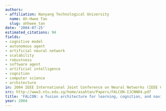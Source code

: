 ```yaml
---
authors:
- affiliation: Nanyang Technological University
  name: Ah-Hwee Tan
  slug: ahhwee_tan
date: '2004-07-25'
estimated_citations: 94
fields:
- cognitive model
- autonomous agent
- artificial neural network
- scalability
- robustness
- software agent
- artificial intelligence
- cognition
- computer science
- architecture
in: 2004 IEEE International Joint Conference on Neural Networks (IEEE Cat. No.04CH37541)
src: http://www3.ntu.edu.sg/home/asahtan/Papers/FALCON-IJCNN04.pdf
title: 'FALCON: a fusion architecture for learning, cognition, and navigation'
year: 2004
---
```

